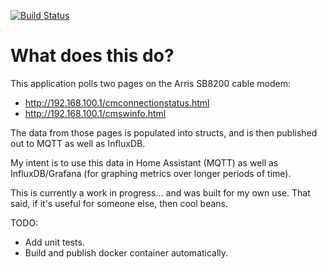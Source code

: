 [![Build Status](https://travis-ci.org/pdunnavant/modem-scraper.svg?branch=master)](https://travis-ci.org/pdunnavant/modem-scraper)

What does this do?
==========
This application polls two pages on the Arris SB8200 cable modem:
* http://192.168.100.1/cmconnectionstatus.html
* http://192.168.100.1/cmswinfo.html

The data from those pages is populated into structs, and is
then published out to MQTT as well as InfluxDB.

My intent is to use this data in Home Assistant (MQTT) as well
as InfluxDB/Grafana (for graphing metrics over longer periods
of time).

This is currently a work in progress... and was built for my own
use. That said, if it's useful for someone else, then cool beans.

TODO:
* Add unit tests.
* Build and publish docker container automatically.
